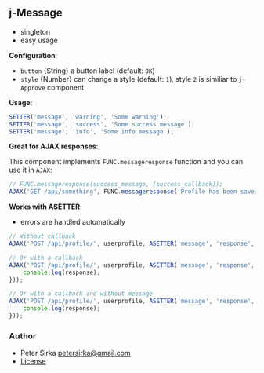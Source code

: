 ## j-Message

- singleton
- easy usage

__Configuration__:

- `button` {String} a button label (default: `OK`)
- `style` {Number} can change a style (default: `1`), style `2` is similiar to `j-Approve` component

__Usage__:

```javascript
SETTER('message', 'warning', 'Some warning');
SETTER('message', 'success', 'Some success message');
SETTER('message', 'info', 'Some info message');
```

__Great for AJAX responses__:

This component implements `FUNC.messageresponse` function and you can use it in `AJAX`:

```javascript
// FUNC.messageresponse(success_message, [success_callback]);
AJAX('GET /api/something', FUNC.messageresponse('Profile has been saved successfully'));
```

__Works with ASETTER__:

- errors are handled automatically

```javascript
// Without callback
AJAX('POST /api/profile/', userprofile, ASETTER('message', 'response', 'Profile has been saved successfully'));

// Or with a callback
AJAX('POST /api/profile/', userprofile, ASETTER('message', 'response', 'Profile has been saved successfully', function(response) {
	console.log(response);
}));

// Or with a callback and without message
AJAX('POST /api/profile/', userprofile, ASETTER('message', 'response', function(response) {
	console.log(response);
}));
````

### Author

- Peter Širka <petersirka@gmail.com>
- [License](https://www.totaljs.com/license/)